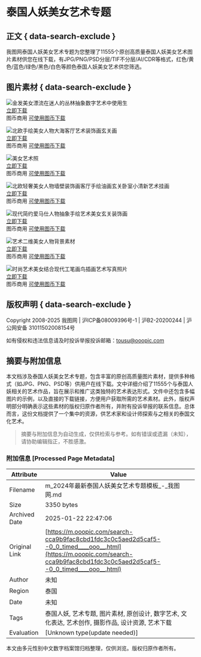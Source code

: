 # 泰国人妖美女艺术专题

## 正文 { data-search-exclude }


我图网泰国人妖美女艺术专题为您整理了11555个原创高质量泰国人妖美女艺术图片素材供您在线下载，有JPG/PNG/PSD分层/TIF不分层/AI/CDR等格式，红色/黄色/蓝色/绿色/黑色/白色等颜色泰国人妖美女艺术供您筛选。

## 图片素材 { data-search-exclude }

![金发美女漂流在迷人的丛林抽象数字艺术中使用生](https://bpic.wotucdn.com/original/35/64/56/35645694-286f8246de9480c98f3270f047f19c5b.jpeg!/quality/91/unsharp/true/compress/true/watermark/url/bG9nby53YXRlci52MTAucG5n/repeat/true/rotate/auto/fw/320/format/webp)  
[立即下载](https://downloads.ooopic.com/download.php?id=35645694)  
图币商用 [可使用图币下载](https://downloads.ooopic.com/download.php?id=35645694)  

![北欧手绘美女人物大海客厅艺术装饰画玄关画](https://bpic.wotucdn.com/32/55/08/32550867-a323f542e8cdbe1b4fff4608ee8891b2.jpg!waterxwebp320x556)  
[立即下载](https://downloads.ooopic.com/download.php?id=32550867)  
图币商用 [可使用图币下载](https://downloads.ooopic.com/download.php?id=32550867)  

![美女艺术照](https://bpic.wotucdn.com/original/35/65/12/35651209-6f56b7108fbcb795d119d2cb03d8989d.jpeg!/quality/91/unsharp/true/compress/true/watermark/url/bG9nby53YXRlci52MTAucG5n/repeat/true/rotate/auto/fw/320/format/webp)  
[立即下载](https://downloads.ooopic.com/download.php?id=35651209)  
图币商用 [可使用图币下载](https://downloads.ooopic.com/download.php?id=35651209)  

![北欧轻奢美女人物墙壁装饰画客厅手绘油画玄关卧室小清新艺术挂画](https://bpic.wotucdn.com/33/46/70/33467010-a7c764d8c57c417491aecadd40a0c201.png!waterxwebp320x556)  
[立即下载](https://downloads.ooopic.com/download.php?id=33467010)  
图币商用 [可使用图币下载](https://downloads.ooopic.com/download.php?id=33467010)  

![现代简约爱马仕人物抽象手绘艺术美女玄关装饰画](https://bpic.wotucdn.com/32/53/64/32536479-a2465d422541ca70289498d033dc4602.jpg!waterxwebp320x556)  
[立即下载](https://downloads.ooopic.com/download.php?id=32536479)  
图币商用 [可使用图币下载](https://downloads.ooopic.com/download.php?id=32536479)  

![艺术二维美女人物背景素材](https://bpic.wotucdn.com/original/34/13/95/34139520-ea8d7a1fc4e7ad4c84f71a7648617195.png!/quality/91/unsharp/true/compress/true/watermark/url/bG9nby53YXRlci52MTAucG5n/repeat/true/rotate/auto/fw/320/clip/320x556a0a0/format/webp)  
[立即下载](https://downloads.ooopic.com/download.php?id=34139520)  
图币商用 [可使用图币下载](https://downloads.ooopic.com/download.php?id=34139520)  

![时尚艺术美女结合现代工笔画鸟插画艺术写真照片](https://bpic.wotucdn.com/original/35/14/88/35148876-090a05475353afa1f18a88a5ff6c0f7f.png!/quality/91/unsharp/true/compress/true/watermark/url/bG9nby53YXRlci52MTAucG5n/repeat/true/rotate/auto/fw/320/clip/320x556a0a0/format/webp)  
[立即下载](https://downloads.ooopic.com/download.php?id=35148876)  
图币商用 [可使用图币下载](https://downloads.ooopic.com/download.php?id=35148876)  

## 版权声明 { data-search-exclude }

Copyright 2008-2025 我图网 | 沪ICP备08009396号-1 | 沪B2-20200244 | 沪公网安备 31011502008154号

如有侵权和违法信息请及时投诉举报投诉邮箱：tousu@ooopic.com
<!-- tcd_original_link https://m.ooopic.com/search-cca9b9fac8cbd1fdc3c0c5aed2d5caf5--0_0_timed____ooo__.html -->


## 摘要与附加信息

<!-- tcd_abstract -->
本文档涉及泰国人妖美女艺术专题，包含丰富的原创高质量图片素材，提供多种格式（如JPG、PNG、PSD等）供用户在线下载。文中详细介绍了11555个与泰国人妖相关的艺术作品，旨在展示和推广这类独特的艺术表达形式。文件中还包含多幅图片的示例，以及直接的下载链接，方便用户获取所需的艺术素材。此外，版权声明部分明确表示这些素材的版权归原作者所有，并附有投诉举报的联系信息。总体而言，这份文档提供了一个集中的资源，供艺术家和设计师探索与之相关的泰国文化艺术。
<!-- tcd_abstract_end -->

> 摘要与附加信息为自动生成，仅供检索与参考。如有错误或遗漏（未知），请协助编辑指正，不胜感激。

### 附加信息 [Processed Page Metadata]

| Attribute       | Value                                  |
|-----------------|----------------------------------------|
| Filename        | m_2024年最新泰国人妖美女艺术专题模板_-_我图网.md                             |
| Size            | 3350 bytes                           |
| Archived Date   | 2025-01-22 22:47:06                             |
| Original Link   | [https://m.ooopic.com/search-cca9b9fac8cbd1fdc3c0c5aed2d5caf5--0_0_timed____ooo__.html](https://m.ooopic.com/search-cca9b9fac8cbd1fdc3c0c5aed2d5caf5--0_0_timed____ooo__.html)                       |
| Author          | 未知                               |
| Region          | 泰国                               |
| Date            | 未知                                 |
| Tags            | 泰国人妖, 艺术专题, 图片素材, 原创设计, 数字艺术, 文化表达, 艺术创作, 摄影作品, 设计资源, 艺术下载                                 |
| Evaluation            | [Unknown type(update needed)]                                 |
<!-- tcd_table_end -->

本文由多元性别中文数字档案馆归档整理，仅供浏览。版权归原作者所有。

